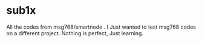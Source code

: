 # sub1x
All the codes from msg768/smartnode .
I Just wanted to test msg768 codes on a different project.
Nothing is perfect, Just learning.
